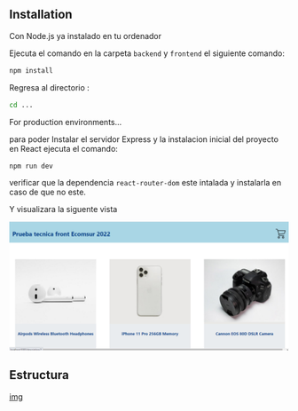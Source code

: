 ## Installation
Con Node.js ya instalado en tu ordenador

Ejecuta el comando en la carpeta `backend` y `frontend` el siguiente comando:
```sh
npm install
```
Regresa al directorio :
```sh
cd ...
```
For production environments...

para poder Instalar el servidor  Express y la instalacion inicial del proyecto en React ejecuta el comando:
```sh
npm run dev
```

verificar que la dependencia `react-router-dom` este intalada y instalarla en caso de que no este.

Y visualizara la siguente vista

![page](https://github.com/gabiinicial/front-end-test-ecomsur/blob/main/front-end-tech-test/front/page.png)

## Estructura

[img](./front/diagrama.png)

